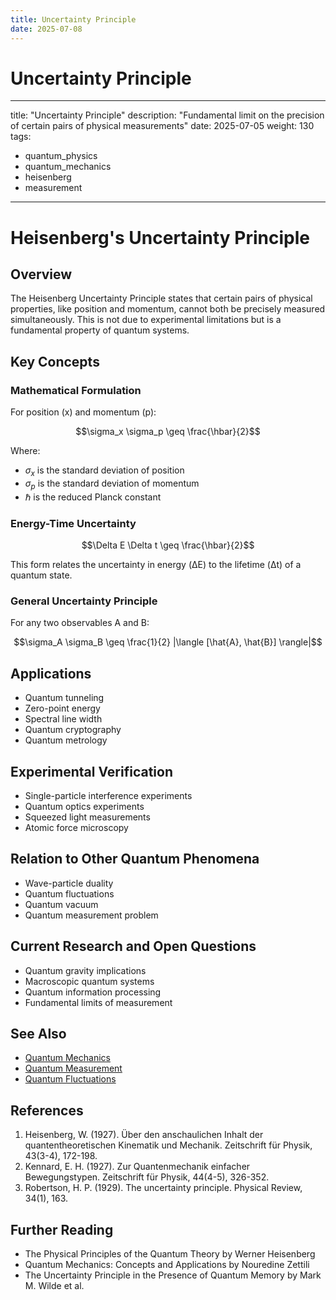 ```yaml
---
title: Uncertainty Principle
date: 2025-07-08
---
```


# Uncertainty Principle

---
title: "Uncertainty Principle"
description: "Fundamental limit on the precision of certain pairs of physical measurements"
date: 2025-07-05
weight: 130
tags:
  - quantum_physics
  - quantum_mechanics
  - heisenberg
  - measurement
---

# Heisenberg's Uncertainty Principle

## Overview

The Heisenberg Uncertainty Principle states that certain pairs of physical properties, like position and momentum, cannot both be precisely measured simultaneously. This is not due to experimental limitations but is a fundamental property of quantum systems.

## Key Concepts

### Mathematical Formulation

For position (x) and momentum (p):

$$\sigma_x \sigma_p \geq \frac{\hbar}{2}$$

Where:
- $\sigma_x$ is the standard deviation of position
- $\sigma_p$ is the standard deviation of momentum
- $\hbar$ is the reduced Planck constant

### Energy-Time Uncertainty

$$\Delta E \Delta t \geq \frac{\hbar}{2}$$

This form relates the uncertainty in energy (ΔE) to the lifetime (Δt) of a quantum state.

### General Uncertainty Principle

For any two observables A and B:

$$\sigma_A \sigma_B \geq \frac{1}{2} |\langle [\hat{A}, \hat{B}] \rangle|$$

## Applications

- Quantum tunneling
- Zero-point energy
- Spectral line width
- Quantum cryptography
- Quantum metrology

## Experimental Verification

- Single-particle interference experiments
- Quantum optics experiments
- Squeezed light measurements
- Atomic force microscopy

## Relation to Other Quantum Phenomena

- Wave-particle duality
- Quantum fluctuations
- Quantum vacuum
- Quantum measurement problem

## Current Research and Open Questions

- Quantum gravity implications
- Macroscopic quantum systems
- Quantum information processing
- Fundamental limits of measurement

## See Also

- [Quantum Mechanics](quantum_mechanics.md)
- [Quantum Measurement](quantum_measurement.md)
- [Quantum Fluctuations](quantum_fluctuations.md)

## References

1. Heisenberg, W. (1927). Über den anschaulichen Inhalt der quantentheoretischen Kinematik und Mechanik. Zeitschrift für Physik, 43(3-4), 172-198.
2. Kennard, E. H. (1927). Zur Quantenmechanik einfacher Bewegungstypen. Zeitschrift für Physik, 44(4-5), 326-352.
3. Robertson, H. P. (1929). The uncertainty principle. Physical Review, 34(1), 163.

## Further Reading

- The Physical Principles of the Quantum Theory by Werner Heisenberg
- Quantum Mechanics: Concepts and Applications by Nouredine Zettili
- The Uncertainty Principle in the Presence of Quantum Memory by Mark M. Wilde et al.

